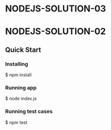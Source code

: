 # NODEJS-SOLUTION-03

# NODEJS-SOLUTION-02

## Quick Start

### Installing

$ npm install

### Running app

$ node index.js

### Running test cases

$ npm test
